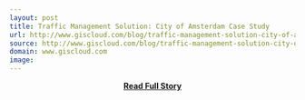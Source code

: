 ```yaml
---
layout: post
title: Traffic Management Solution: City of Amsterdam Case Study
url: http://www.giscloud.com/blog/traffic-management-solution-city-of-amsterdam-case-study/
source: http://www.giscloud.com/blog/traffic-management-solution-city-of-amsterdam-case-study/
domain: www.giscloud.com
image: 
---
```


<p></p>
<center><p><a href="http://www.giscloud.com/blog/traffic-management-solution-city-of-amsterdam-case-study/" style='padding:25px; font-sze:18px; font-weight: bold;'>Read Full Story</a></p></center>
